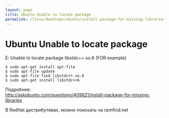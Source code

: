 ```yaml
---
layout: page
title: Ubuntu Unable to locate package
permalink: /linux/desktops/ubuntu/install-package-for-missing-libraries/
---
```


# Ubuntu Unable to locate package

E: Unable to locate package libstdc++.so.6 (FOR example)


	$ sudo apt-get install apt-file
	$ sudo apt-file update
	$ sudo apt-file find libstdc++.so.6
	$ sudo apt-get install libstdc++6

Подробнее:  
http://askubuntu.com/questions/409821/install-package-for-missing-libraries


В RedHat дистрибутивах, можно поискать на rpmfind.net
